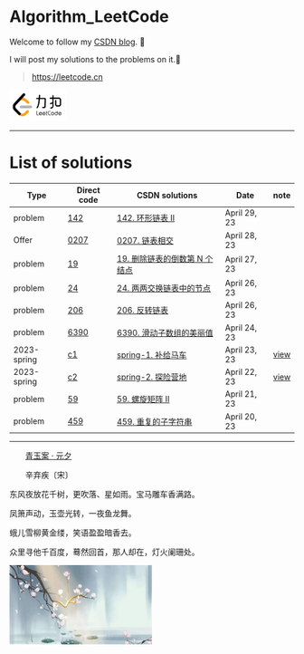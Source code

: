 # Algorithm_LeetCode

Welcome to follow my [CSDN blog](https://blog.csdn.net/weixin_42204569?type=blog). 🌴

I will post my solutions to the problems on it.🌱

>https://leetcode.cn
<img src="Figure/leetcode.png" width="20%">

---
# List of solutions

Type|Direct code|CSDN solutions|Date|note
---|---|---|---|---
problem|[142](https://github.com/link-hy/Algorithm_LeetCode/blob/master/Code/c142.java) | [142. 环形链表 II](https://blog.csdn.net/weixin_42204569/article/details/130442185) | April 29, 23
Offer|[0207](https://github.com/link-hy/Algorithm_LeetCode/blob/master/Offer/0207.java) | [0207. 链表相交](https://blog.csdn.net/weixin_42204569/article/details/130436425) | April 28, 23
problem|[19](https://github.com/link-hy/Algorithm_LeetCode/blob/master/Code/c19.java) | [19. 删除链表的倒数第 N 个结点](https://blog.csdn.net/weixin_42204569/article/details/130411756) | April 27, 23
problem|[24](https://github.com/link-hy/Algorithm_LeetCode/blob/master/Code/c24.java) | [24. 两两交换链表中的节点](https://blog.csdn.net/weixin_42204569/article/details/130381985) | April 26, 23
problem|[206](https://github.com/link-hy/Algorithm_LeetCode/blob/master/Code/c206.java) | [206. 反转链表](https://blog.csdn.net/weixin_42204569/article/details/130376121) | April 26, 23
problem|[6390](https://github.com/link-hy/Algorithm_LeetCode/blob/master/Code/c6390.java) | [6390. 滑动子数组的美丽值](https://blog.csdn.net/weixin_42204569/article/details/130350769) | April 24, 23
2023-spring|[c1](https://github.com/link-hy/Algorithm_LeetCode/blob/master/2023-spring/c1.java)|[spring-1. 补给马车](https://blog.csdn.net/weixin_42204569/article/details/130310939)|April 23, 23|[view](https://leetcode.cn/problems/hqCnmP/)
2023-spring|[c2](https://github.com/link-hy/Algorithm_LeetCode/blob/master/2023-spring/c2.java)|[spring-2. 探险营地](https://blog.csdn.net/weixin_42204569/article/details/130310359)|April 22, 23|[view](https://leetcode.cn/problems/0Zeoeg/)
problem|[59](https://github.com/link-hy/Algorithm_LeetCode/blob/master/Code/c59.java)|[59. 螺旋矩阵 II](https://blog.csdn.net/weixin_42204569/article/details/130286803)|April 21, 23
problem|[459](https://github.com/link-hy/Algorithm_LeetCode/blob/master/Code/c459.java)|[459. 重复的子字符串](https://blog.csdn.net/weixin_42204569/article/details/130254943)|April 20, 23







---

&emsp;&emsp;[青玉案 · 元夕](https://blog.csdn.net/weixin_42204569)

&emsp;&emsp;辛弃疾〔宋〕

东风夜放花千树，更吹落、星如雨。宝马雕车香满路。

凤箫声动，玉壶光转，一夜鱼龙舞。

蛾儿雪柳黄金缕，笑语盈盈暗香去。

众里寻他千百度，蓦然回首，那人却在，灯火阑珊处。

<img src="Figure/beautiful.jpg" width="50%">
